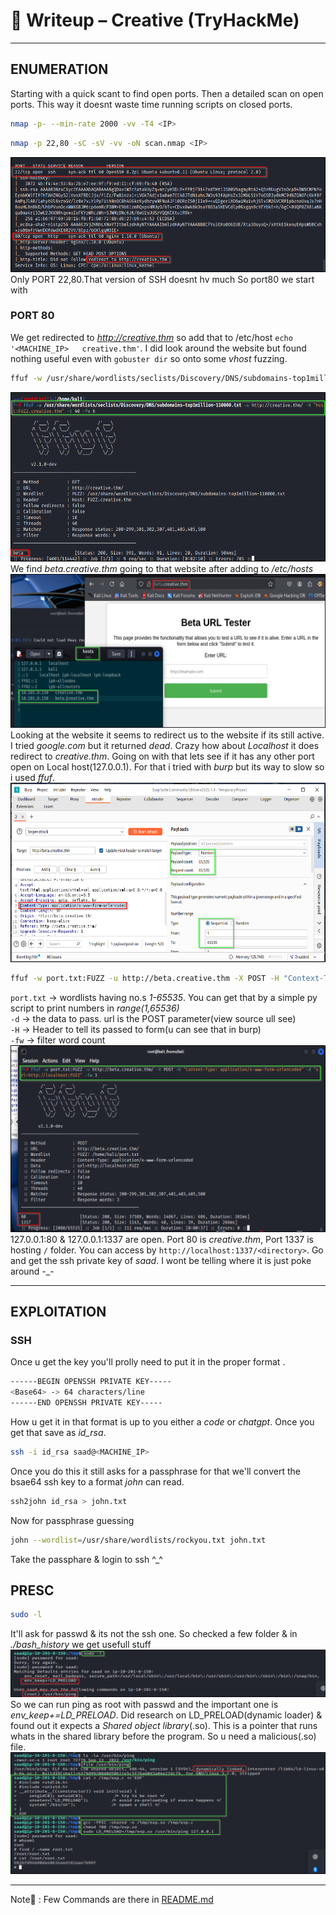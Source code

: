 # 📝 Writeup – Creative (TryHackMe)

---
## ENUMERATION
Starting with a quick scant to find open ports. Then a detailed scan on open ports. This way it doesnt waste time running scripts on closed ports.   
```bash
nmap -p- --min-rate 2000 -vv -T4 <IP>
```   
```bash
nmap -p 22,80 -sC -sV -vv -oN scan.nmap <IP>
```   
![nmap](screenshots/nmap1.png)     
Only PORT 22,80.That version of SSH doesnt hv much So port80 we start with    

### PORT 80
We get redirected to *http://creative.thm* so add that to /etc/host `echo '<MACHINE_IP>   creative.thm'`. I did look around the website but found nothing useful even with `gobuster dir` so onto some *vhost* fuzzing.   
```bash
ffuf -w /usr/share/wordlists/seclists/Discovery/DNS/subdomains-top1million-110000.txt -u http://creative.thm -H "Host:FUZZ.creative.thm" -t 40 -fw 6
```   
![vhosts](screenshots/vhost_fuzz.png)   
We find *beta.creative.thm* going to that website after adding to */etc/hosts*     
![beta](screenshots/beta.png)    
Looking at the website it seems to redirect us to the website if its still active. I tried *google.com* but it returned *dead*. Crazy how about *Localhost* it does redirect to *creative.thm*. Going on with that lets see if it has any other port open on Local host(127.0.0.1). For that i tried with *burp* but its way to slow so i used *ffuf*.    
![burp](screenshots/burp.png)     
```bash
ffuf -w port.txt:FUZZ -u http://beta.creative.thm -X POST -H "Context-Type: application/x-www-form-urlencoded" -d "url=http://localhost:FUZZ" -fw 3
```   
`port.txt` -> wordlists having no.s *1-65535*. You can get that by a simple py script to print numbers in *range(1,65536)*    
`-d` -> the data to pass. url is the POST parameter(view source ull see)   
`-H` -> Header to tell its passed to form(u can see that in burp)   
`-fw` -> filter word count   
![fuzzing_ports](screenshots/port_scan.png)    
127.0.0.1:80 & 127.0.0.1:1337 are open. Port 80 is *creative.thm*, Port 1337 is hosting `/` folder. You can access by `http://localhost:1337/<directory>`. Go and get the ssh private key of *saad*. I wont be telling where it is just poke around -_-    

---
## EXPLOITATION    
### SSH
Once u get the key you'll prolly need to put it in the proper format .   
```bash
------BEGIN OPENSSH PRIVATE KEY-----
<Base64> -> 64 characters/line
------END OPENSSH PRIVATE KEY-----   
```   
How u get it in that format is up to you either a *code* or *chatgpt*. Once you get that save as *id_rsa*. 
```bash
ssh -i id_rsa saad@<MACHINE_IP>
```   
Once you do this it still asks for a passphrase for that we'll convert the bsae64 ssh key to a format *john* can read.    
```bash
ssh2john id_rsa > john.txt
```   
Now for passphrase guessing   
```bash
john --wordlist=/usr/share/wordlists/rockyou.txt john.txt
```    
Take the passphare & login to ssh ^_^   

## PRESC 
```bash
sudo -l
```    
It'll ask for passwd & its not the ssh one. So checked a few folder & in *./bash_history* we get usefull stuff    
![sudo-l](screenshots/sudo-l.png)    
So we can run ping as root with passwd and the important one is *env_keep+=LD_PRELOAD*. Did research on LD_PRELOAD(dynamic loader) & found out it expects a *Shared object library*(.so). This is a pointer that runs whats in the shared library before the program. So u need a malicious(.so) file.     
![root](screenshots/root.png)     

---
Note📑 : Few Commands are there in [README.md](https://github.com/C1ph3r404/Creative/README.md)

